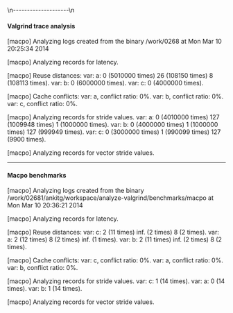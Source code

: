\n--------------------\n

#### Valgrind trace analysis

[macpo] Analyzing logs created from the binary /work/0268 at Mon Mar 10 20:25:34 2014

[macpo] Analyzing records for latency.

[macpo] Reuse distances:
var: a: 0 (5010000 times) 26 (108150 times) 8 (108113 times).
var: b: 0 (6000000 times).
var: c: 0 (4000000 times).

[macpo] Cache conflicts:
var: a, conflict ratio: 0%.
var: b, conflict ratio: 0%.
var: c, conflict ratio: 0%.

[macpo] Analyzing records for stride values.
var: a: 0 (4010000 times) 127 (1009948 times) 1 (1000000 times).
var: b: 0 (4000000 times) 1 (1000000 times) 127 (999949 times).
var: c: 0 (3000000 times) 1 (990099 times) 127 (9900 times).

[macpo] Analyzing records for vector stride values.

---

#### Macpo benchmarks

[macpo] Analyzing logs created from the binary /work/02681/ankitg/workspace/analyze-valgrind/benchmarks/macpo at Mon Mar 10 20:36:21 2014

[macpo] Analyzing records for latency.

[macpo] Reuse distances:
var: c: 2 (11 times) inf. (2 times) 8 (2 times).
var: a: 2 (12 times) 8 (2 times) inf. (1 times).
var: b: 2 (11 times) inf. (2 times) 8 (2 times).

[macpo] Cache conflicts:
var: c, conflict ratio: 0%.
var: a, conflict ratio: 0%.
var: b, conflict ratio: 0%.

[macpo] Analyzing records for stride values.
var: c: 1 (14 times).
var: a: 0 (14 times).
var: b: 1 (14 times).

[macpo] Analyzing records for vector stride values.

